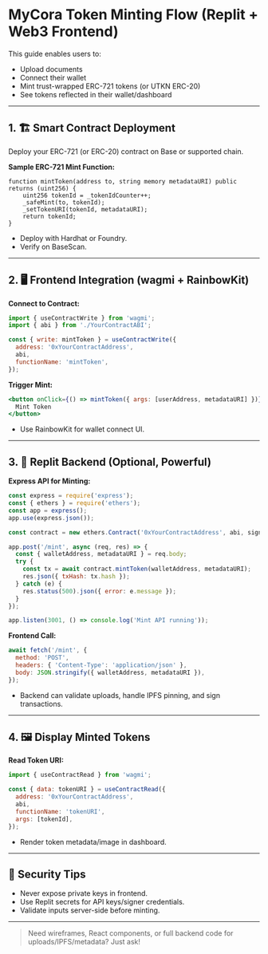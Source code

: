 # MyCora Token Minting Flow (Replit + Web3 Frontend)

This guide enables users to:
- Upload documents
- Connect their wallet
- Mint trust-wrapped ERC-721 tokens (or UTKN ERC-20)
- See tokens reflected in their wallet/dashboard

---

## 1. 🏗️ Smart Contract Deployment

Deploy your ERC-721 (or ERC-20) contract on Base or supported chain.

**Sample ERC-721 Mint Function:**
```solidity
function mintToken(address to, string memory metadataURI) public returns (uint256) {
    uint256 tokenId = _tokenIdCounter++;
    _safeMint(to, tokenId);
    _setTokenURI(tokenId, metadataURI);
    return tokenId;
}
```
- Deploy with Hardhat or Foundry.
- Verify on BaseScan.

---

## 2. 🖥️ Frontend Integration (wagmi + RainbowKit)

**Connect to Contract:**
```jsx
import { useContractWrite } from 'wagmi';
import { abi } from './YourContractABI';

const { write: mintToken } = useContractWrite({
  address: '0xYourContractAddress',
  abi,
  functionName: 'mintToken',
});
```

**Trigger Mint:**
```jsx
<button onClick={() => mintToken({ args: [userAddress, metadataURI] })}>
  Mint Token
</button>
```
- Use RainbowKit for wallet connect UI.

---

## 3. 🚀 Replit Backend (Optional, Powerful)

**Express API for Minting:**
```javascript name=backend/server.js
const express = require('express');
const { ethers } = require('ethers');
const app = express();
app.use(express.json());

const contract = new ethers.Contract('0xYourContractAddress', abi, signer);

app.post('/mint', async (req, res) => {
  const { walletAddress, metadataURI } = req.body;
  try {
    const tx = await contract.mintToken(walletAddress, metadataURI);
    res.json({ txHash: tx.hash });
  } catch (e) {
    res.status(500).json({ error: e.message });
  }
});

app.listen(3001, () => console.log('Mint API running'));
```

**Frontend Call:**
```javascript
await fetch('/mint', {
  method: 'POST',
  headers: { 'Content-Type': 'application/json' },
  body: JSON.stringify({ walletAddress, metadataURI }),
});
```
- Backend can validate uploads, handle IPFS pinning, and sign transactions.

---

## 4. 🖼️ Display Minted Tokens

**Read Token URI:**
```jsx
import { useContractRead } from 'wagmi';

const { data: tokenURI } = useContractRead({
  address: '0xYourContractAddress',
  abi,
  functionName: 'tokenURI',
  args: [tokenId],
});
```
- Render token metadata/image in dashboard.

---

## 🔐 Security Tips

- Never expose private keys in frontend.
- Use Replit secrets for API keys/signer credentials.
- Validate inputs server-side before minting.

---

> Need wireframes, React components, or full backend code for uploads/IPFS/metadata? Just ask!